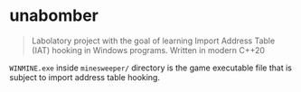 # unabomber

> Labolatory project with the goal of learning Import Address Table (IAT) hooking in Windows programs. Written in modern C++20

`WINMINE.exe` inside `minesweeper/` directory is the game executable file that is subject to import address table hooking.